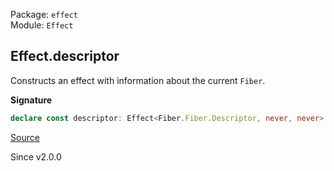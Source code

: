Package: `effect`<br />
Module: `Effect`<br />

## Effect.descriptor

Constructs an effect with information about the current `Fiber`.

**Signature**

```ts
declare const descriptor: Effect<Fiber.Fiber.Descriptor, never, never>
```

[Source](https://github.com/Effect-TS/effect/tree/main/packages/effect/src/Effect.ts#L6173)

Since v2.0.0